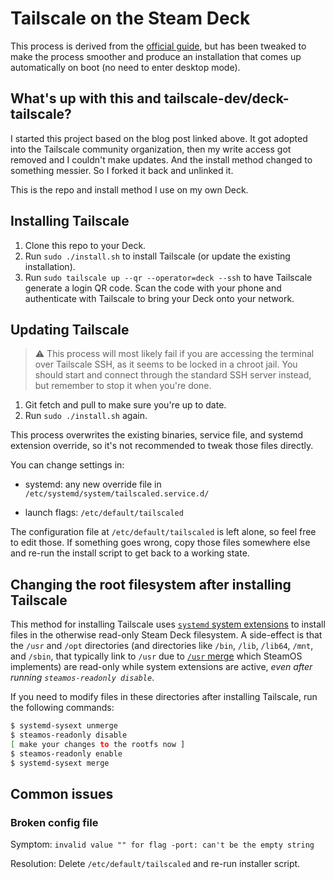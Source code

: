# Tailscale on the Steam Deck

This process is derived from the
[official guide](https://tailscale.com/blog/steam-deck/), but has been tweaked
to make the process smoother and produce an installation that comes up
automatically on boot (no need to enter desktop mode).

## What's up with this and tailscale-dev/deck-tailscale?

I started this project based on the blog post linked above. It got adopted into
the Tailscale community organization, then my write access got removed and I
couldn't make updates. And the install method changed to something messier. So I
forked it back and unlinked it.

This is the repo and install method I use on my own Deck.

## Installing Tailscale

1. Clone this repo to your Deck.
2. Run `sudo ./install.sh` to install Tailscale (or update the existing
   installation).
3. Run `sudo tailscale up --qr --operator=deck --ssh` to have Tailscale generate
   a login QR code. Scan the code with your phone and authenticate with
   Tailscale to bring your Deck onto your network.

## Updating Tailscale

> ⚠️ This process will most likely fail if you are accessing the terminal over
> Tailscale SSH, as it seems to be locked in a chroot jail. You should start and
> connect through the standard SSH server instead, but remember to stop it when
> you're done.

1. Git fetch and pull to make sure you're up to date.
2. Run `sudo ./install.sh` again.

This process overwrites the existing binaries, service file, and systemd
extension override, so it's not recommended to tweak those files directly.

You can change settings in:

- systemd: any new override file in `/etc/systemd/system/tailscaled.service.d/`

- launch flags: `/etc/default/tailscaled`

The configuration file at `/etc/default/tailscaled` is left alone, so feel free
to edit those. If something goes wrong, copy those files somewhere else and
re-run the install script to get back to a working state.

## Changing the root filesystem after installing Tailscale

This method for installing Tailscale uses
[`systemd` system extensions](https://man.archlinux.org/man/systemd-sysext.8.en)
to install files in the otherwise read-only Steam Deck filesystem. A side-effect
is that the `/usr` and `/opt` directories (and directories like `/bin`, `/lib`,
`/lib64`, `/mnt`, and `/sbin`, that typically link to `/usr` due to
[`/usr` merge](https://www.freedesktop.org/wiki/Software/systemd/TheCaseForTheUsrMerge/)
which SteamOS implements) are read-only while system extensions are active,
_even after running `steamos-readonly disable`_.

If you need to modify files in these directories after installing Tailscale, run
the following commands:

```bash
$ systemd-sysext unmerge
$ steamos-readonly disable
[ make your changes to the rootfs now ]
$ steamos-readonly enable
$ systemd-sysext merge
```

## Common issues

### Broken config file

Symptom: `invalid value "" for flag -port: can't be the empty string`

Resolution: Delete `/etc/default/tailscaled` and re-run installer script.
